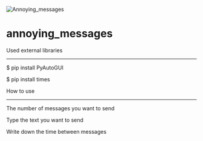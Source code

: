 ![Annoying_messages](https://user-images.githubusercontent.com/50016795/129252918-9caf8b72-b2eb-4528-b936-5db52ae9d4b1.png)
# annoying_messages

Used external libraries 

-------------------------------------------------------------------------------------------------------------------------- 

 

$ pip install PyAutoGUI 

$ pip install times 

 

How to use 

------------------------------------------------------------------------------------------------------------------------- 

The number of messages you want to send 

 

Type the text you want to send 

 

Write down the time between messages 

 
